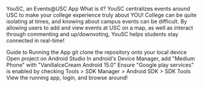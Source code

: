 YouSC, an Events@USC App
What is it?
YouSC centralizes events around USC to make your college experience truly about YOU! College can be quite isolating at times, and knowing about campus events can be difficult. By allowing users to add and view events at USC on a map, as well as interact through commenting and up/downvoting, YouSC helps students stay connected in real-time!

Guide to Running the App
git clone the repository onto your local device
Open project on Android Studio
In android's Device Manager, add "Medium Phone" with "VanillaIceCream Android 15.0"
Ensure "Google play services" is enabled by checking Tools > SDK Manager > Android SDK > SDK Tools
View the running app, login, and browse around!
